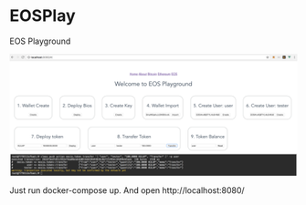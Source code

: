 # EOSPlay
EOS Playground

![Screen shot](screen_shot/screen1.png?raw=true "Screen shot")

Just run docker-compose up.
And open http://localhost:8080/

